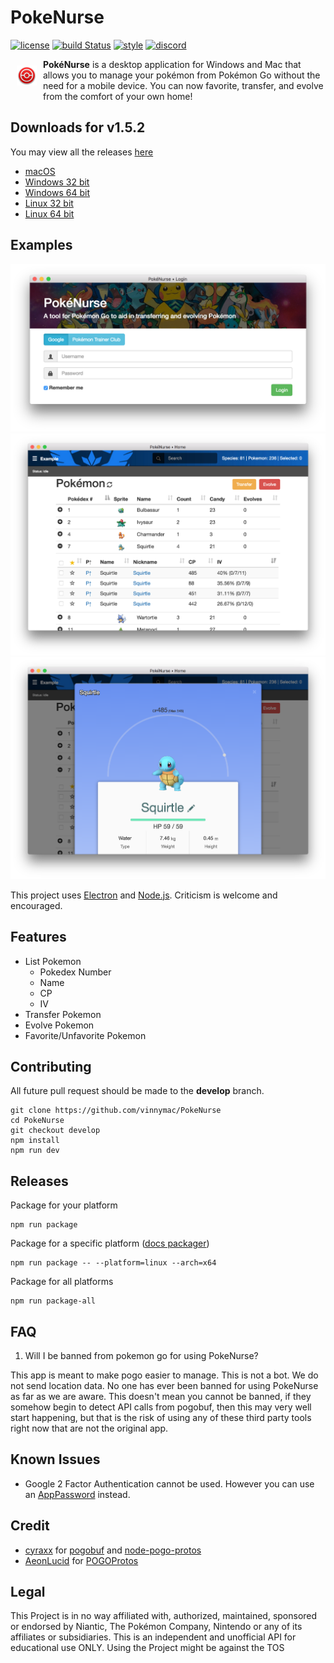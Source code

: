 # PokeNurse
[![license](https://img.shields.io/github/license/mashape/apistatus.svg?maxAge=2592000)]()
[![build Status](https://travis-ci.org/vinnymac/PokeNurse.svg?branch=develop)](https://travis-ci.org/vinnymac/PokeNurse)
[![style](https://img.shields.io/badge/style-eslint-brightgreen.svg)]()
[![discord](https://img.shields.io/badge/discord-PokéNurse-738bd7.svg)](https://discord.gg/sSXCruy)

<img src="app/imgs/pokecenterIcons/RED Mac.png?raw=true" width="32px" align="left" hspace="10" vspace="10">

**PokéNurse** is a desktop application for Windows and Mac that allows you to manage your pokémon from Pokémon Go without the need for a mobile device. You can now favorite, transfer, and evolve from the comfort of your own home!

## Downloads for v1.5.2
You may view all the releases [here](https://github.com/vinnymac/PokeNurse/releases)
* [macOS](https://github.com/vinnymac/PokeNurse/releases/download/v1.5.2/PokeNurse-darwin-x64.zip)
* [Windows 32 bit](https://github.com/vinnymac/PokeNurse/releases/download/v1.5.2/PokeNurse-win32-ia32.zip)
* [Windows 64 bit](https://github.com/vinnymac/PokeNurse/releases/download/v1.5.2/PokeNurse-win32-x64.zip)
* [Linux 32 bit](https://github.com/vinnymac/PokeNurse/releases/download/v1.5.2/PokeNurse-linux-ia32.zip)
* [Linux 64 bit](https://github.com/vinnymac/PokeNurse/releases/download/v1.5.2/PokeNurse-linux-x64.zip)

## Examples
![Login Window](app/loginExample.png)
![Main Window](app/tableExample.png)
![Detail Window](app/detailExample.png)

This project uses [Electron](http://electron.atom.io/) and [Node.js](https://nodejs.org/en/).  Criticism is welcome and encouraged.

## Features
* List Pokemon
    * Pokedex Number
    * Name
    * CP
    * IV
* Transfer Pokemon
* Evolve Pokemon
* Favorite/Unfavorite Pokemon

## Contributing
  All future pull request should be made to the **develop** branch.

    git clone https://github.com/vinnymac/PokeNurse
    cd PokeNurse
    git checkout develop
    npm install
    npm run dev

## Releases

  Package for your platform

    npm run package

  Package for a specific platform ([docs packager](https://github.com/electron-userland/electron-packager/blob/master/docs/api.md))

    npm run package -- --platform=linux --arch=x64

  Package for all platforms

    npm run package-all

## FAQ
1. Will I be banned from pokemon go for using PokeNurse?

This app is meant to make pogo easier to manage. This is not a bot. We do not send location data. No one has ever been banned for using PokeNurse as far as we are aware. This doesn't mean you cannot be banned, if they somehow begin to detect API calls from pogobuf, then this may very well start happening, but that is the risk of using any of these third party tools right now that are not the original app.

## Known Issues
* Google 2 Factor Authentication cannot be used. However you can use an [AppPassword](https://security.google.com/settings/security/apppasswords) instead.

## Credit
* [cyraxx](https://github.com/cyraxx) for [pogobuf](https://github.com/cyraxx/pogobuf) and [node-pogo-protos](https://github.com/cyraxx/node-pogo-protos)
* [AeonLucid](https://github.com/AeonLucid) for [POGOProtos](https://github.com/AeonLucid/POGOProtos)

## Legal
This Project is in no way affiliated with, authorized, maintained, sponsored or endorsed by Niantic, The Pokémon Company, Nintendo or any of its affiliates or subsidiaries. This is an independent and unofficial API for educational use ONLY. Using the Project might be against the TOS
